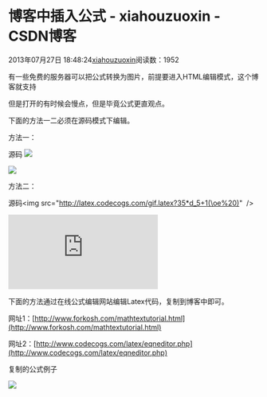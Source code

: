 # 博客中插入公式 - xiahouzuoxin - CSDN博客





2013年07月27日 18:48:24[xiahouzuoxin](https://me.csdn.net/xiahouzuoxin)阅读数：1952








有一些免费的服务器可以把公式转换为图片，前提要进入HTML编辑模式，这个博客就支持

但是打开的有时候会慢点，但是毕竟公式更直观点。




下面的方法一二必须在源码模式下编辑。

方法一：

源码 <img src="http://www.shitalshah.com?**$ x^2 = 25 $**">

![](http://www.shitalshah.com?$%20x%5E2%20=%2025%20$)




方法二：

源码<img src="http://latex.codecogs.com/gif.latex?35*d_5+1(\oe%20)"  />

![](http://latex.codecogs.com/gif.latex?35*d_5+1(%5Coe%20))




下面的方法通过在线公式编辑网站编辑Latex代码，复制到博客中即可。





网址1：[http://www.forkosh.com/mathtextutorial.html](http://www.forkosh.com/mathtextutorial.html)

网址2：[http://www.codecogs.com/latex/eqneditor.php](http://www.codecogs.com/latex/eqneditor.php)





复制的公式例子 

![](http://www.forkosh.com/mathtex.cgi?f=b_o+%5Cfrac%7Ba_1%7D%20%20%20%20%20%20%7Bb_1+%5Cfrac%7Ba_2%7D%7Bb_2+%5Cfrac%7Ba_3%7D%7Bb_3+a_4%7D%7D%7D)







